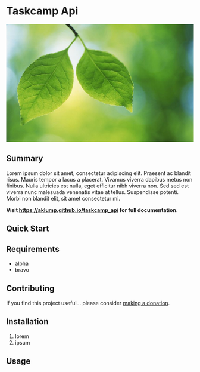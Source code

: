 # Taskcamp Api

![Taskcamp Api](images/taskcamp-api.jpg)

## Summary

Lorem ipsum dolor sit amet, consectetur adipiscing elit. Praesent ac blandit risus. Mauris tempor a lacus a placerat. Vivamus viverra dapibus metus non finibus. Nulla ultricies est nulla, eget efficitur nibh viverra non. Sed sed est viverra nunc malesuada venenatis vitae at tellus. Suspendisse potenti. Morbi non blandit elit, sit amet consectetur mi.

**Visit <https://aklump.github.io/taskcamp_api> for full documentation.**

## Quick Start

## Requirements

* alpha
* bravo

## Contributing

If you find this project useful... please consider [making a donation](https://www.paypal.com/cgi-bin/webscr?cmd=_s-xclick&hosted_button_id=4E5KZHDQCEUV8&item_name=Gratitude%20for%20aklump%2Ftaskcamp_api).

## Installation

1. lorem
1. ipsum

## Usage
